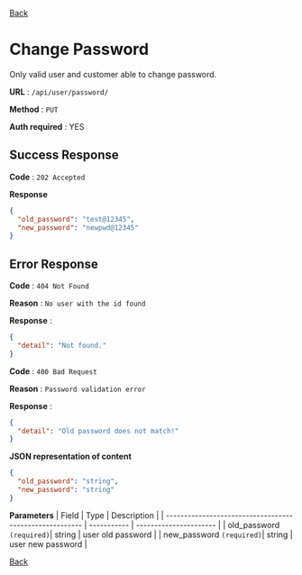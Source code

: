 [Back](../README.md)

# Change Password

Only valid user and customer able to change password.

**URL** : `/api/user/password/`

**Method** : `PUT`

**Auth required** : YES

## Success Response

**Code** : `202 Accepted`

**Response**

```json
{
  "old_password": "test@12345",
  "new_password": "newpwd@12345"
}
```

## Error Response

**Code** : `404 Not Found`

**Reason** : `No user with the id found`

**Response** :

```json
{
  "detail": "Not found."
}
```

**Code** : `400 Bad Request`

**Reason** : `Password validation error`

**Response** :

```json
{
  "detail": "Old password does not match!"
}
```

**JSON representation of content**

```json
{
  "old_password": "string",
  "new_password": "string"
}
```

**Parameters**
| Field | Type | Description |
| ------------------------------------------------------- | ----------- | ---------------------- |
| old_password `(required)`| string | user old password |
| new_password `(required)`| string | user new password |

[Back](../README.md)
